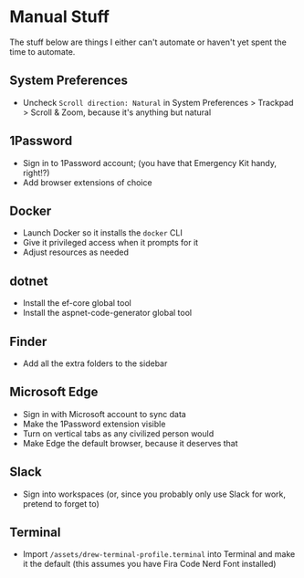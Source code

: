 # Manual Stuff

The stuff below are things I either can't automate or haven't yet spent the time to automate.

## System Preferences
- Uncheck `Scroll direction: Natural` in System Preferences > Trackpad > Scroll & Zoom, because it's anything but natural

## 1Password
- Sign in to 1Password account; (you have that Emergency Kit handy, right!?)
- Add browser extensions of choice

## Docker
- Launch Docker so it installs the `docker` CLI
- Give it privileged access when it prompts for it
- Adjust resources as needed

## dotnet
- Install the ef-core global tool
- Install the aspnet-code-generator global tool

## Finder
- Add all the extra folders to the sidebar

## Microsoft Edge
- Sign in with Microsoft account to sync data
- Make the 1Password extension visible
- Turn on vertical tabs as any civilized person would
- Make Edge the default browser, because it deserves that

## Slack
- Sign into workspaces (or, since you probably only use Slack for work, pretend to forget to)

## Terminal
- Import `/assets/drew-terminal-profile.terminal` into Terminal and make it the default (this assumes you have Fira Code Nerd Font installed)
